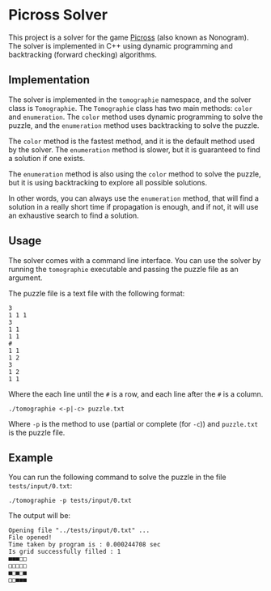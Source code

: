 # Picross Solver

This project is a solver for the game [Picross](https://en.wikipedia.org/wiki/Nonogram) (also known as Nonogram). The solver is implemented in C++ using dynamic programming and backtracking (forward checking) algorithms.

## Implementation

The solver is implemented in the `tomographie` namespace, and the solver class is `Tomographie`. The `Tomographie` class has two main methods: `color` and `enumeration`. The `color` method uses dynamic programming to solve the puzzle, and the `enumeration` method uses backtracking to solve the puzzle.

The `color` method is the fastest method, and it is the default method used by the solver. The `enumeration` method is slower, but it is guaranteed to find a solution if one exists.

The `enumeration` method is also using the `color` method to solve the puzzle, but it is using backtracking to explore all possible solutions.

In other words, you can always use the `enumeration` method, that will find a solution in a really short time if propagation is enough, and if not, it will use an exhaustive search to find a solution.

## Usage

The solver comes with a command line interface. You can use the solver by running the `tomographie` executable and passing the puzzle file as an argument.

The puzzle file is a text file with the following format:

```
3
1 1 1
3
1 1
1 1
#
1 1
1 2
3
1 2
1 1
```

Where the each line until the `#` is a row, and each line after the `#` is a column.

```
./tomographie <-p|-c> puzzle.txt
```
  
  Where `-p` is the method to use (partial or complete (for `-c`)) and `puzzle.txt` is the puzzle file.

## Example

You can run the following command to solve the puzzle in the file `tests/input/0.txt`:

```
./tomographie -p tests/input/0.txt
```

The output will be:

```
Opening file "../tests/input/0.txt" ...
File opened!
Time taken by program is : 0.000244708 sec 
Is grid successfully filled : 1
■■■□□
□□□□□
■□■□■
□□■■■
```
